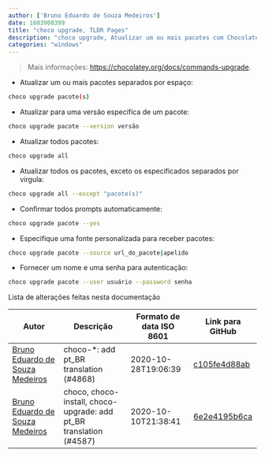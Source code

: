```yaml
---
author: ['Bruno Eduardo de Souza Medeiros']
date: 1603908399
title: "choco upgrade, TLDR Pages"
description: "choco upgrade, Atualizar um ou mais pacotes com Chocolatey."
categories: "windows"
---
```

> Mais informações: <https://chocolatey.org/docs/commands-upgrade>.

- Atualizar um ou mais pacotes separados por espaço:

```bash
choco upgrade pacote(s)
```

- Atualizar para uma versão específica de um pacote:

```bash
choco upgrade pacote --version versão
```

- Atualizar todos pacotes:

```bash
choco upgrade all
```

- Atualizar todos os pacotes, exceto os especificados separados por virgula:

```bash
choco upgrade all --except "pacote(s)"
```

- Confirmar todos prompts automaticamente:

```bash
choco upgrade pacote --yes
```

- Especifique uma fonte personalizada para receber pacotes:

```bash
choco upgrade pacote --source url_do_pacote|apelido
```

- Fornecer um nome e uma senha para autenticação:

```bash
choco upgrade pacote --user usuário --password senha
```
Lista de alterações feitas nesta documentação


Autor | Descrição | Formato de data ISO 8601 | Link para GitHub
------|-----|-----|-----
[Bruno Eduardo de Souza Medeiros](mailto:50559336+brunoeduardodev@users.noreply.github.com) | choco-*: add pt_BR translation (#4868) | 2020-10-28T19:06:39 | [c105fe4d88ab](https://github.com/tldr-pages/tldr/commit/c105fe4d88ab88c28163213bd25cae1fcdfebdc6)
[Bruno Eduardo de Souza Medeiros](mailto:50559336+brunoeduardodev@users.noreply.github.com) | choco, choco-install, choco-upgrade: add pt_BR translation (#4587) | 2020-10-10T21:38:41 | [6e2e4195b6ca](https://github.com/tldr-pages/tldr/commit/6e2e4195b6cabc330c05c22b026e47dbc7ec3446)

